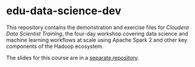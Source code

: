 # edu-data-science-dev

This repository contains the demonstration and exercise files for *Cloudera Data Scientist Training*, the four-day workshop covering data science and machine learning workflows at scale using Apache Spark 2 and other key components of the Hadoop ecosystem.

The slides for this course are in a [separate repository](http://github.mtv.cloudera.com/EDU/data-scientist). 
